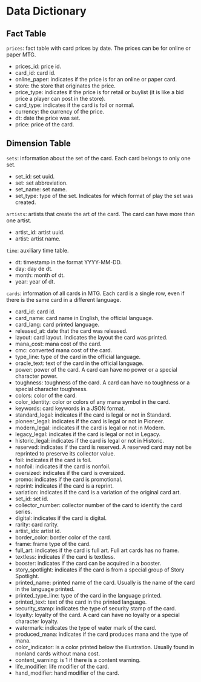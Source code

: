 # Data Dictionary

## Fact Table
`prices`: fact table with card prices by date. The prices can be for online or paper MTG.
 - prices_id: price id.
 - card_id: card id.
 - online_paper: indicates if the price is for an online or paper card.
 - store: the store that originates the price.
 - price_type: indicates if the price is for retail or buylist (it is like a bid price a player can post in the store).
 - card_type: indicates if the card is foil or normal.
 - currency: the currency of the price.
 - dt: date the price was set.
 - price: price of the card.

## Dimension Table
`sets`: information about the set of the card. Each card belongs to only one set.
 - set_id: set uuid.
 - set: set abbreviation.
 - set_name: set name.
 - set_type: type of the set. Indicates for which format of play the set was created.

`artists`: artists that create the art of the card. The card can have more than one artist.
 - artist_id: artist uuid.
 - artist: artist name.

`time`: auxiliary time table.
 - dt: timestamp in the format YYYY-MM-DD.
 - day: day de dt.
 - month: month of dt.
 - year: year of dt.

`cards`: information of all cards in MTG. Each card is a single row, even if there is the same card in a different language.
 - card_id: card id.
 - card_name: card name in English, the official language.
 - card_lang: card printed language.
 - released_at: date that the card was released.
 - layout: card layout. Indicates the layout the card was printed.
 - mana_cost: mana cost of the card.
 - cmc: converted mana cost of the card.
 - type_line: type of the card in the official language.
 - oracle_text: text of the card in the official language.
 - power: power of the card. A card can have no power or a special character power.
 - toughness: toughness of the card. A card can have no toughness or a special character toughness.
 - colors: color of the card.
 - color_identity: color or colors of any mana symbol in the card.
 - keywords: card keywords in a JSON format.
 - standard_legal: indicates if the card is legal or not in Standard.
 - pioneer_legal: indicates if the card is legal or not in Pioneer.
 - modern_legal: indicates if the card is legal or not in Modern.
 - legacy_legal: indicates if the card is legal or not in Legacy.
 - historic_legal: indicates if the card is legal or not in Historic.
 - reserved: indicates if the card is reserved. A reserved card may not be reprinted to preserve its collector value.
 - foil: indicates if the card is foil.
 - nonfoil: indicates if the card is nonfoil.
 - oversized: indicates if the card is oversized.
 - promo: indicates if the card is promotional.
 - reprint: indicates if the card is a reprint.
 - variation: indicates if the card is a variation of the original card art.
 - set_id: set id.
 - collector_number: collector number of the card to identify the card series.
 - digital: indicates if the card is digital.
 - rarity: card rarity.
 - artist_ids: artist id.
 - border_color: border color of the card.
 - frame: frame type of the card.
 - full_art: indicates if the card is full art. Full art cards has no frame.
 - textless: indicates if the card is textless.
 - booster: indicates if the card can be acquired in a booster.
 - story_spotlight: indicates if the card is from a special group of Story Spotlight.
 - printed_name: printed name of the card. Usually is the name of the card in the language printed.
 - printed_type_line: type of the card in the language printed.
 - printed_text: text of the card in the printed language.
 - security_stamp: indicates the type of security stamp of the card.
 - loyalty: loyalty of the card. A card can have no loyalty or a special character loyalty.
 - watermark: indicates the type of water mark of the card.
 - produced_mana: indicates if the card produces mana and the type of mana.
 - color_indicator: is a color printed below the illustration. Usually found in nonland cards without mana cost.
 - content_warning: is 1 if there is a content warning.
 - life_modifier: life modifier of the card.
 - hand_modifier: hand modifier of the card.
